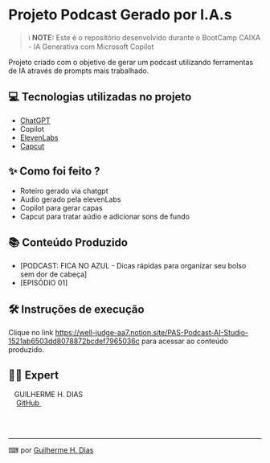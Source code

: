 # Projeto Podcast Gerado por I.A.s


 > ℹ️ **NOTE:** Este é o repositório desenvolvido durante o BootCamp CAIXA - IA Generativa com Microsoft Copilot

Projeto criado com o objetivo de gerar um podcast utilizando ferramentas de IA através de prompts mais trabalhado.

## 💻 Tecnologias utilizadas no projeto

- [ChatGPT](https://chat.openai.com/) 
- Copilot
- [ElevenLabs](https://beta.elevenlabs.io/)
- [Capcut](https://www.capcut.com/pt-br/)

## ✨ Como foi feito ?

- Roteiro gerado via chatgpt
- Audio gerado pela elevenLabs
- Copilot para gerar capas
- Capcut para tratar aúdio e adicionar sons de fundo

## 📚 Conteúdo Produzido

- [PODCAST: FICA NO AZUL - Dicas rápidas para organizar seu bolso sem dor de cabeça]
- [EPISÓDIO 01]


## 🛠️ Instruções de execução

Clique no link https://well-judge-aa7.notion.site/PAS-Podcast-AI-Studio-1521ab6503dd8078872bcdef7965036c para acessar ao conteúdo produzido.


## 👨‍💻 Expert

<p>   
    <p>&nbsp&nbsp&nbspGUILHERME H. DIAS<br>
    &nbsp&nbsp&nbsp
    <a 
        href="https://github.com/Guilherme-hdias">        
    GitHub
    </a>
    &nbsp;
</p>
<br/><br/>
<p>

---

⌨ por [Guilherme H. Dias](https://github.com/Guilherme-hdias)

